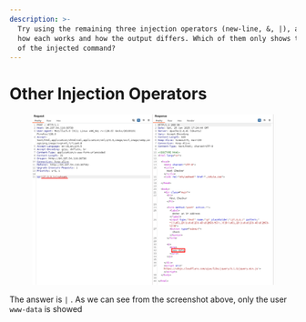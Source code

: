 ```yaml
---
description: >-
  Try using the remaining three injection operators (new-line, &, |), and see
  how each works and how the output differs. Which of them only shows the output
  of the injected command?
---
```


# Other Injection Operators

<figure><img src="../../../.gitbook/assets/image (6) (1) (1) (1) (1) (1) (1) (1) (1) (1) (1) (1) (1) (1) (1) (1).png" alt=""><figcaption></figcaption></figure>

The answer is `|` . As we can see from the screenshot above, only the user `www-data` is showed
